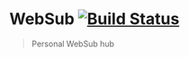 # WebSub [![Build Status](https://drone.toby3d.me/api/badges/toby3d/hub/status.svg)](https://drone.toby3d.me/toby3d/hub)
> Personal WebSub hub
